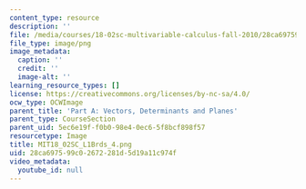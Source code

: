 ```yaml
---
content_type: resource
description: ''
file: /media/courses/18-02sc-multivariable-calculus-fall-2010/28ca697599c02672281d5d19a11c974f_MIT18_02SC_L1Brds_4.png
file_type: image/png
image_metadata:
  caption: ''
  credit: ''
  image-alt: ''
learning_resource_types: []
license: https://creativecommons.org/licenses/by-nc-sa/4.0/
ocw_type: OCWImage
parent_title: 'Part A: Vectors, Determinants and Planes'
parent_type: CourseSection
parent_uid: 5ec6e19f-f0b0-98e4-0ec6-5f8bcf898f57
resourcetype: Image
title: MIT18_02SC_L1Brds_4.png
uid: 28ca6975-99c0-2672-281d-5d19a11c974f
video_metadata:
  youtube_id: null
---
```

